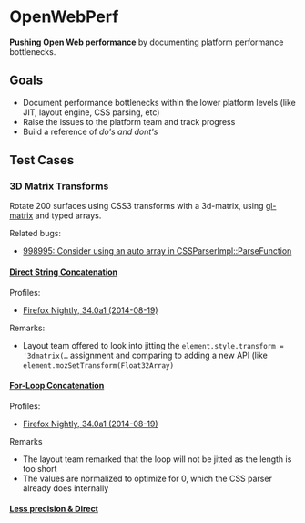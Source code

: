 # OpenWebPerf

**Pushing Open Web performance** by documenting platform performance bottlenecks.

## Goals

* Document performance bottlenecks within the lower platform levels (like JIT, layout engine, CSS parsing, etc)
* Raise the issues to the platform team and track progress
* Build a reference of *do's and dont's*

## Test Cases

### 3D Matrix Transforms

Rotate 200 surfaces using CSS3 transforms with a 3d-matrix, using [gl-matrix](http://glmatrix.net/) and typed arrays.

Related bugs:

* [998995: Consider using an auto array in CSSParserImpl::ParseFunction](https://bugzilla.mozilla.org/show_bug.cgi?id=998995)

#### [Direct String Concatenation](http://digitarald.github.io/openwebperf/3d-matrix-transform/direct.html)

Profiles:

* [Firefox Nightly, 34.0a1 (2014-08-19)](http://people.mozilla.org/~bgirard/cleopatra/#report=234f70ef898c6bb7e98e3fd7f6dd52a0a5dbb0af)

Remarks:

* Layout team offered to look into jitting the `element.style.transform = '3dmatrix(…` assignment and comparing to adding a new API (like `element.mozSetTransform(Float32Array)`

#### [For-Loop Concatenation](http://digitarald.github.io/openwebperf/3d-matrix-transform/3d-matrix-transform/for-loop.html)

Profiles:

* [Firefox Nightly, 34.0a1 (2014-08-19)](http://people.mozilla.org/~bgirard/cleopatra/#report=01dba3a825799208c394a949cf82c3c13d62a682)

Remarks

* The layout team remarked that the loop will not be jitted as the length is too short
* The values are normalized to optimize for 0, which the CSS parser already does internally

#### [Less precision & Direct](http://digitarald.github.io/openwebperf/3d-matrix-transform/rounding.html)
